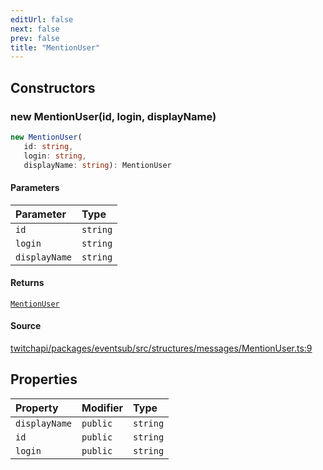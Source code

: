 ```yaml
---
editUrl: false
next: false
prev: false
title: "MentionUser"
---
```


## Constructors

### new MentionUser(id, login, displayName)

```ts
new MentionUser(
   id: string, 
   login: string, 
   displayName: string): MentionUser
```

#### Parameters

| Parameter | Type |
| :------ | :------ |
| `id` | `string` |
| `login` | `string` |
| `displayName` | `string` |

#### Returns

[`MentionUser`](/api/eventsub/classes/mentionuser/)

#### Source

[twitchapi/packages/eventsub/src/structures/messages/MentionUser.ts:9](https://github.com/pablornc/twitchapi//blob/8695acad106a836c1f0fc4c57a113f17adce41f0/packages/eventsub/src/structures/messages/MentionUser.ts#L9)

## Properties

| Property | Modifier | Type |
| :------ | :------ | :------ |
| `displayName` | `public` | `string` |
| `id` | `public` | `string` |
| `login` | `public` | `string` |
